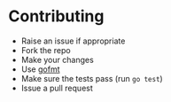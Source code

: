# Contributing

* Raise an issue if appropriate
* Fork the repo
* Make your changes
* Use [gofmt](https://golang.org/cmd/gofmt/)
* Make sure the tests pass (run `go test`)
* Issue a pull request

